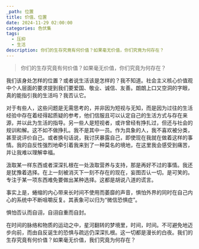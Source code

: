 ```yaml
---
_path: 位置
title: 价值、位置
date: 2024-11-29 02:00:00
categories: 色伏集
tags:
  - 压抑
  - 生活
description: 你们的生存究竟有何价值？如果毫无价值，你们究竟为何存在？
---
```

> 你们的生存究竟有何价值？如果毫无价值，你们究竟为何存在？

我们该身处怎样的位置？或者说生活该是怎样的？我不知道。社会主义核心价值观中个人层面的要求提到我们要爱国、敬业、诚信、友善。朗朗上口又空洞的字眼，真的能指引我的生活吗？我否认它。

对于有些人，这些问题是无需思考的，并非因为短视与无知，而是因为过往的生活经验中存在着经得起质疑的参考，他们信服且可以认定自己的生活方式与存在来源，并以此为生活的指导。另一些人是短视者，或许曾经有挣扎过，但还与社会的规训和解。这不如不做挣扎。我不是其中一员。作为具象的人，我不喜欢被分类，甚至说评价自己。或者换句话说，我讨厌暴露自己，即使现在我就在做着这样的事情。我的自反性强烈地牵引着我来到了一种莫名的境地，在这里我会感受到痛苦，并让我难以理解幸福。

汲取某一样东西或者深深扎根在一处汲取营养与支持，那是再好不过的事情。我还是犹豫着选择。在上一刻被消灭下一刻不存在的现在，妄图否认一切。是可笑的。专注于某一项东西难免要做出某种选择。这都是胡说八道的谎言。

事实上是，蜷缩的内心带来长时间不使用而萎靡的声音，惧怕外界的同时在自己内心的系统中不断咀嚼反复。其表象可以归为“微信恐惧症”。

惧怕否认而自诩，自诩自重而自封。

在时间的脉络和物质的运动之中，星河翻转的梦境里，时间，时间。不可避免地迈步向前，而由自反诞生的恐惧与疏远仍深深扎根。这一切都是漫长的白夜。我们的生存究竟有何价值？如果毫无价值，我们究竟为何存在？

